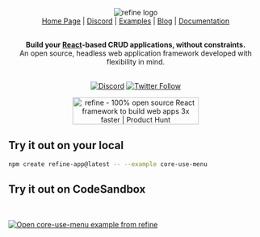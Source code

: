<div align="center" style="margin: 30px;">
<a href="https://refine.dev/">
    <picture  style="display: inline-block;" >
    <img alt="refine logo" src="https://refine.ams3.cdn.digitaloceanspaces.com/readme/refine-readme-banner.png">
</picture>
</a>

<div align="center">
    <a href="https://refine.dev">Home Page</a> |
    <a href="https://discord.gg/refine">Discord</a> |
    <a href="https://refine.dev/examples/">Examples</a> |
    <a href="https://refine.dev/blog/">Blog</a> |
    <a href="https://refine.dev/docs/">Documentation</a>
</div>
</div>

<div align="center"><strong>Build your <a href="https://reactjs.org/">React</a>-based CRUD applications, without constraints.</strong><br>An open source, headless web application framework developed with flexibility in mind.

<br />
<br />

[![Discord](https://img.shields.io/discord/837692625737613362.svg?label=&logo=discord&logoColor=ffffff&color=7389D8&labelColor=6A7EC2)](https://discord.gg/refine)
[![Twitter Follow](https://img.shields.io/twitter/follow/refine_dev?style=social)](https://twitter.com/refine_dev)

<a href="https://www.producthunt.com/posts/refine-3?utm_source=badge-top-post-badge&utm_medium=badge&utm_souce=badge-refine&#0045;3" target="_blank"><img src="https://api.producthunt.com/widgets/embed-image/v1/top-post-badge.svg?post_id=362220&theme=light&period=daily" alt="refine - 100&#0037;&#0032;open&#0032;source&#0032;React&#0032;framework&#0032;to&#0032;build&#0032;web&#0032;apps&#0032;3x&#0032;faster | Product Hunt" style="width: 250px; height: 54px;" width="250" height="54" /></a>

</div>

## Try it out on your local

```bash
npm create refine-app@latest -- --example core-use-menu
```

## Try it out on CodeSandbox

<br/>

[![Open core-use-menu example from refine](https://codesandbox.io/static/img/play-codesandbox.svg)](https://codesandbox.io/embed/github/refinedev/refine/tree/master/examples/core-use-menu?view=preview&theme=dark&codemirror=1)

